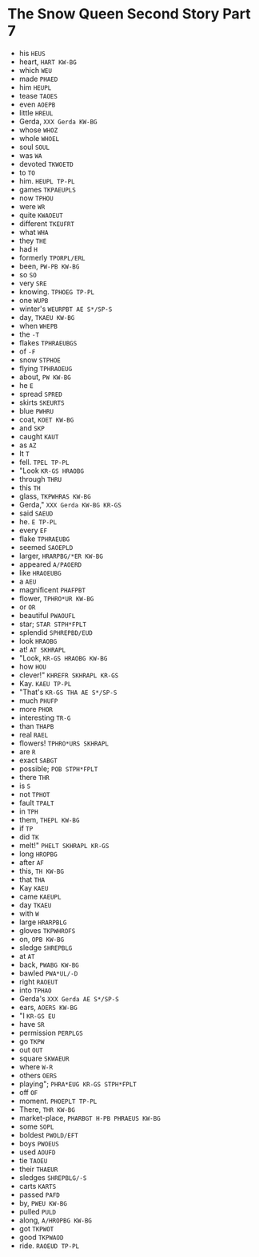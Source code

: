 # The Snow Queen Second Story Part 7

* his `HEUS`
* heart, `HART KW-BG`
* which `WEU`
* made `PHAED`
* him `HEUPL`
* tease `TAOES`
* even `AOEPB`
* little `HREUL`
* Gerda, `XXX Gerda KW-BG`
* whose `WHOZ`
* whole `WHOEL`
* soul `SOUL`
* was `WA`
* devoted `TKWOETD`
* to `TO`
* him. `HEUPL TP-PL`
* games `TKPAEUPLS`
* now `TPHOU`
* were `WR`
* quite `KWAOEUT`
* different `TKEUFRT`
* what `WHA`
* they `THE`
* had `H`
* formerly `TPORPL/ERL`
* been, `PW-PB KW-BG`
* so `SO`
* very `SRE`
* knowing. `TPHOEG TP-PL`
* one `WUPB`
* winter's `WEURPBT AE S*/SP-S`
* day, `TKAEU KW-BG`
* when `WHEPB`
* the `-T`
* flakes `TPHRAEUBGS`
* of `-F`
* snow `STPHOE`
* flying `TPHRAOEUG`
* about, `PW KW-BG`
* he `E`
* spread `SPRED`
* skirts `SKEURTS`
* blue `PWHRU`
* coat, `KOET KW-BG`
* and `SKP`
* caught `KAUT`
* as `AZ`
* It `T`
* fell. `TPEL TP-PL`
* "Look `KR-GS HRAOBG`
* through `THRU`
* this `TH`
* glass, `TKPWHRAS KW-BG`
* Gerda," `XXX Gerda KW-BG KR-GS`
* said `SAEUD`
* he. `E TP-PL`
* every `EF`
* flake `TPHRAEUBG`
* seemed `SAOEPLD`
* larger, `HRARPBG/*ER KW-BG`
* appeared `A/PAOERD`
* like `HRAOEUBG`
* a `AEU`
* magnificent `PHAFPBT`
* flower, `TPHRO*UR KW-BG`
* or `OR`
* beautiful `PWAOUFL`
* star; `STAR STPH*FPLT`
* splendid `SPHREPBD/EUD`
* look `HRAOBG`
* at! `AT SKHRAPL`
* "Look, `KR-GS HRAOBG KW-BG`
* how `HOU`
* clever!" `KHREFR SKHRAPL KR-GS`
* Kay. `KAEU TP-PL`
* "That's `KR-GS THA AE S*/SP-S`
* much `PHUFP`
* more `PHOR`
* interesting `TR-G`
* than `THAPB`
* real `RAEL`
* flowers! `TPHRO*URS SKHRAPL`
* are `R`
* exact `SABGT`
* possible; `POB STPH*FPLT`
* there `THR`
* is `S`
* not `TPHOT`
* fault `TPALT`
* in `TPH`
* them, `THEPL KW-BG`
* if `TP`
* did `TK`
* melt!" `PHELT SKHRAPL KR-GS`
* long `HROPBG`
* after `AF`
* this, `TH KW-BG`
* that `THA`
* Kay `KAEU`
* came `KAEUPL`
* day `TKAEU`
* with `W`
* large `HRARPBLG`
* gloves `TKPWHROFS`
* on, `OPB KW-BG`
* sledge `SHREPBLG`
* at `AT`
* back, `PWABG KW-BG`
* bawled `PWA*UL/-D`
* right `RAOEUT`
* into `TPHAO`
* Gerda's `XXX Gerda AE S*/SP-S`
* ears, `AOERS KW-BG`
* "I `KR-GS EU`
* have `SR`
* permission `PERPLGS`
* go `TKPW`
* out `OUT`
* square `SKWAEUR`
* where `W-R`
* others `OERS`
* playing"; `PHRA*EUG KR-GS STPH*FPLT`
* off `OF`
* moment. `PHOEPLT TP-PL`
* There, `THR KW-BG`
* market-place, `PHARBGT H-PB PHRAEUS KW-BG`
* some `SOPL`
* boldest `PWOLD/EFT`
* boys `PWOEUS`
* used `AOUFD`
* tie `TAOEU`
* their `THAEUR`
* sledges `SHREPBLG/-S`
* carts `KARTS`
* passed `PAFD`
* by, `PWEU KW-BG`
* pulled `PULD`
* along, `A/HROPBG KW-BG`
* got `TKPWOT`
* good `TKPWAOD`
* ride. `RAOEUD TP-PL`
